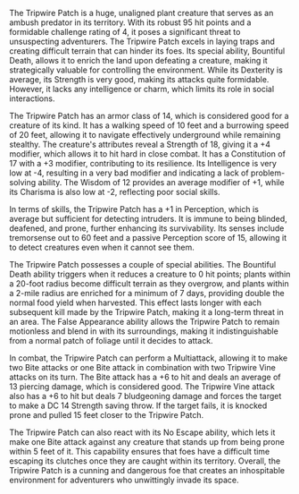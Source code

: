 The Tripwire Patch is a huge, unaligned plant creature that serves as an ambush predator in its territory. With its robust 95 hit points and a formidable challenge rating of 4, it poses a significant threat to unsuspecting adventurers. The Tripwire Patch excels in laying traps and creating difficult terrain that can hinder its foes. Its special ability, Bountiful Death, allows it to enrich the land upon defeating a creature, making it strategically valuable for controlling the environment. While its Dexterity is average, its Strength is very good, making its attacks quite formidable. However, it lacks any intelligence or charm, which limits its role in social interactions. 

The Tripwire Patch has an armor class of 14, which is considered good for a creature of its kind. It has a walking speed of 10 feet and a burrowing speed of 20 feet, allowing it to navigate effectively underground while remaining stealthy. The creature's attributes reveal a Strength of 18, giving it a +4 modifier, which allows it to hit hard in close combat. It has a Constitution of 17 with a +3 modifier, contributing to its resilience. Its Intelligence is very low at -4, resulting in a very bad modifier and indicating a lack of problem-solving ability. The Wisdom of 12 provides an average modifier of +1, while its Charisma is also low at -2, reflecting poor social skills.

In terms of skills, the Tripwire Patch has a +1 in Perception, which is average but sufficient for detecting intruders. It is immune to being blinded, deafened, and prone, further enhancing its survivability. Its senses include tremorsense out to 60 feet and a passive Perception score of 15, allowing it to detect creatures even when it cannot see them. 

The Tripwire Patch possesses a couple of special abilities. The Bountiful Death ability triggers when it reduces a creature to 0 hit points; plants within a 20-foot radius become difficult terrain as they overgrow, and plants within a 2-mile radius are enriched for a minimum of 7 days, providing double the normal food yield when harvested. This effect lasts longer with each subsequent kill made by the Tripwire Patch, making it a long-term threat in an area. The False Appearance ability allows the Tripwire Patch to remain motionless and blend in with its surroundings, making it indistinguishable from a normal patch of foliage until it decides to attack.

In combat, the Tripwire Patch can perform a Multiattack, allowing it to make two Bite attacks or one Bite attack in combination with two Tripwire Vine attacks on its turn. The Bite attack has a +6 to hit and deals an average of 13 piercing damage, which is considered good. The Tripwire Vine attack also has a +6 to hit but deals 7 bludgeoning damage and forces the target to make a DC 14 Strength saving throw. If the target fails, it is knocked prone and pulled 15 feet closer to the Tripwire Patch.

The Tripwire Patch can also react with its No Escape ability, which lets it make one Bite attack against any creature that stands up from being prone within 5 feet of it. This capability ensures that foes have a difficult time escaping its clutches once they are caught within its territory. Overall, the Tripwire Patch is a cunning and dangerous foe that creates an inhospitable environment for adventurers who unwittingly invade its space.